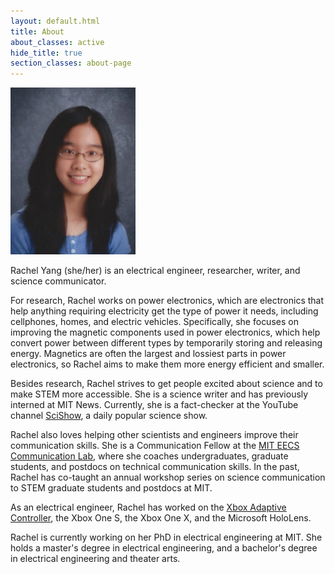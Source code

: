 ```yaml
---
layout: default.html
title: About
about_classes: active
hide_title: true
section_classes: about-page
---
```


<img src="/assets/images/about_me/headshot.jpg" width="200" class="left" alt="headshot">

Rachel Yang (she/her) is an electrical engineer, researcher, writer, and science communicator. 

For research, Rachel works on power electronics, which are electronics that help anything requiring electricity get the type of power it needs, including cellphones, homes, and electric vehicles. Specifically, she focuses on improving the magnetic components used in power electronics, which help convert power between different types by temporarily storing and releasing energy. Magnetics are often the largest and lossiest parts in power electronics, so Rachel aims to make them more energy efficient and smaller.

Besides research, Rachel strives to get people excited about science and to make STEM more accessible. She is a science writer and has previously interned at MIT News. Currently, she is a fact-checker at the YouTube channel [SciShow](https://www.youtube.com/scishow), a daily popular science show. 

Rachel also loves helping other scientists and engineers improve their communication skills. She is a Communication Fellow at the [MIT EECS Communication Lab](https://mitcommlab.mit.edu/eecs/), where she coaches undergraduates, graduate students, and postdocs on technical communication skills. In the past, Rachel has co-taught an annual workshop series on science communication to STEM graduate students and postdocs at MIT. 

As an electrical engineer, Rachel has worked on the [Xbox Adaptive Controller](https://www.microsoft.com/en-us/garage/wall-of-fame/xbox-adaptive-controller/), the Xbox One S, the Xbox One X, and the Microsoft HoloLens.

Rachel is currently working on her PhD in electrical engineering at MIT. She holds a master's degree in electrical engineering, and a bachelor's degree in electrical engineering and theater arts.
